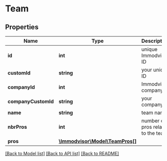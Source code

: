 # Team

## Properties
Name | Type | Description | Notes
------------ | ------------- | ------------- | -------------
**id** | **int** | unique Immodvisor ID | [optional] 
**customId** | **string** | your unique ID | [optional] 
**companyId** | **int** | Immodvisor company ID | [optional] 
**companyCustomId** | **string** | your company ID | [optional] 
**name** | **string** | team name | [optional] 
**nbrPros** | **int** | number of pros related to the team | [optional] 
**pros** | [**\Immodvisor\Model\TeamPros[]**](TeamPros.md) |  | [optional] 

[[Back to Model list]](../../README.md#documentation-for-models) [[Back to API list]](../../README.md#documentation-for-api-endpoints) [[Back to README]](../../README.md)

